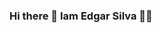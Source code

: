 ### Hi there 👋 Iam Edgar Silva :man_technologist:

<!--
**edgars/edgars** is a ✨ _special_ ✨ repository because its `README.md` (this file) appears on your GitHub profile.

Here are some ideas to get you started:

- 🔭 I’m currently working on nasph 
- 🌱 I’m currently learning many interesting things about GoLang, Docker, Node etc   
- ⚡ Fun fact: I am a old-school brazilian jiu-jitsu black-belt
-->
